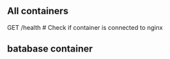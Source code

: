 All containers
---------------
GET /health # Check if container is connected to nginx


batabase container
---------------


